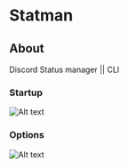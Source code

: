 # Statman

## About
Discord Status manager  ||  CLI 

### Startup
![Alt text](https://cdn.discordapp.com/attachments/951417646191083551/1075416077716176896/image.png?raw=true "Start")
### Options 
![Alt text](https://cdn.discordapp.com/attachments/951417646191083551/1075416409733070938/image.png?raw=true "Options")

